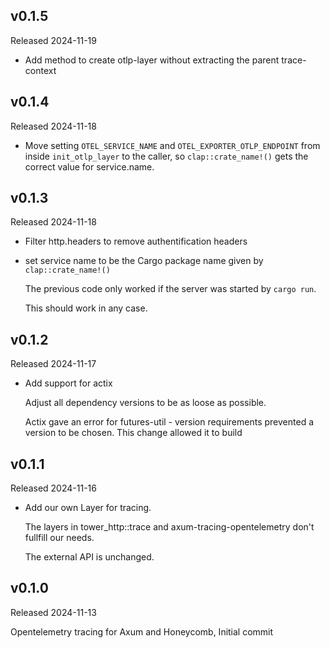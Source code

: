## v0.1.5
Released 2024-11-19

* Add method to create otlp-layer without extracting the parent trace-context

## v0.1.4
Released 2024-11-18

* Move setting `OTEL_SERVICE_NAME` and `OTEL_EXPORTER_OTLP_ENDPOINT`
from inside `init_otlp_layer` to the caller, so `clap::crate_name!()`
gets the correct value for service.name.

## v0.1.3
Released 2024-11-18

* Filter http.headers to remove authentification headers

* set service name to be the Cargo package name given
  by `clap::crate_name!()`

  The previous code only worked if the server was started
  by `cargo run`.

  This should work in any case.

## v0.1.2
Released 2024-11-17

* Add support for actix

  Adjust all dependency versions to be as loose as possible.

  Actix gave an error for futures-util - version requirements
  prevented a version to be chosen. This change allowed it to build

## v0.1.1
Released 2024-11-16

* Add our own Layer for tracing.

  The layers in tower_http::trace and axum-tracing-opentelemetry
don't fullfill our needs.

  The external API is unchanged.

## v0.1.0
Released 2024-11-13

Opentelemetry tracing for Axum and Honeycomb, Initial commit
